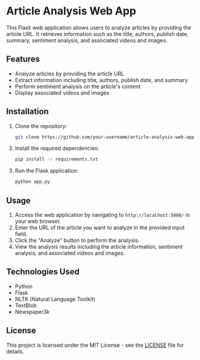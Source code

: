 # Article Analysis Web App

This Flask web application allows users to analyze articles by providing the article URL. It retrieves information such as the title, authors, publish date, summary, sentiment analysis, and associated videos and images.

## Features

- Analyze articles by providing the article URL
- Extract information including title, authors, publish date, and summary
- Perform sentiment analysis on the article's content
- Display associated videos and images

## Installation

1. Clone the repository:
   ```bash
   git clone https://github.com/your-username/article-analysis-web-app.git
   ```

2. Install the required dependencies:
   ```bash
   pip install -r requirements.txt
   ```

3. Run the Flask application:
   ```bash
   python app.py
   ```

## Usage

1. Access the web application by navigating to `http://localhost:5000/` in your web browser.
2. Enter the URL of the article you want to analyze in the provided input field.
3. Click the "Analyze" button to perform the analysis.
4. View the analysis results including the article information, sentiment analysis, and associated videos and images.

## Technologies Used

- Python
- Flask
- NLTK (Natural Language Toolkit)
- TextBlob
- Newspaper3k

## License

This project is licensed under the MIT License - see the [LICENSE](LICENSE) file for details.
